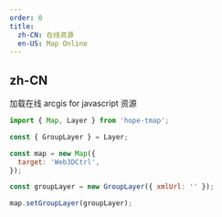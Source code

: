 ```yaml
---
order: 0
title:
  zh-CN: 在线资源
  en-US: Map Online
---
```


## zh-CN

加载在线 arcgis for javascript 资源

```jsx
import { Map, Layer } from 'hope-tmap';

const { GroupLayer } = Layer;

const map = new Map({
  target: 'Web3DCtrl',
});

const groupLayer = new GroupLayer({ xmlUrl: '' });

map.setGroupLayer(groupLayer);
```
